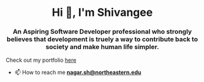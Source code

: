 <h1 align="center">Hi 👋, I'm Shivangee</h1>
<h3 align="center">An Aspiring Software Developer professional who strongly believes that development is truely a way to contribute back to society and make human life simpler.</h3>

Check out my portfolio [here](https://shivangeenagarportfolio.netlify.app/)





- 📫 How to reach me **nagar.sh@northeastern.edu**

